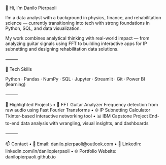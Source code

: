 👋 Hi, I’m Danilo Pierpaoli

I’m a data analyst with a background in physics, finance, and rehabilitation science — currently transitioning into tech with strong foundations in Python, SQL, and data visualization.

My work combines analytical thinking with real-world impact — from analyzing guitar signals using FFT to building interactive apps for IP subnetting and designing rehabilitation data solutions.

⸻

🔧 Tech Skills

Python · Pandas · NumPy · SQL · Jupyter · Streamlit · Git · Power BI (learning)

⸻

📂 Highlighted Projects
	•	🎸 FFT Guitar Analyzer
Frequency detection from raw audio using Fast Fourier Transforms
	•	🌐 IP Subnetting Calculator
Tkinter-based interactive networking tool
	•	📊 IBM Capstone Project
End-to-end data analysis with wrangling, visual insights, and dashboards

⸻

📫 Contact
	•	📧 Email: danilo.pierpaoli@outlook.com
	•	💼 LinkedIn: linkedin.com/in/danilopierpaoli
	•	🌐 Portfolio Website: danilopierpaoli.github.io
